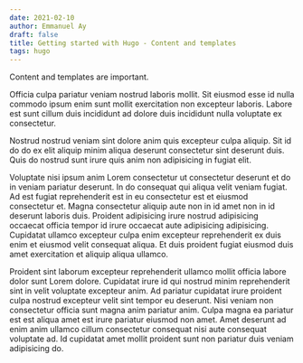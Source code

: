 ```yaml
---
date: 2021-02-10
author: Emmanuel Ay
draft: false
title: Getting started with Hugo - Content and templates
tags: hugo
---
```


Content and templates are important.

Officia culpa pariatur veniam nostrud laboris mollit. Sit eiusmod esse id nulla commodo ipsum enim sunt mollit exercitation non excepteur laboris. Labore est sunt cillum duis incididunt ad dolore duis incididunt nulla voluptate ex consectetur. 

<!--more-->

Nostrud nostrud veniam sint dolore anim quis excepteur culpa aliquip. Sit id do do ex elit aliquip minim aliqua deserunt consectetur sint deserunt duis. Quis do nostrud sunt irure quis anim non adipisicing in fugiat elit.

Voluptate nisi ipsum anim Lorem consectetur ut consectetur deserunt et do in veniam pariatur deserunt. In do consequat qui aliqua velit veniam fugiat. Ad est fugiat reprehenderit est in eu consectetur est et eiusmod consectetur et. Magna consectetur aliquip aute non in id amet non in id deserunt laboris duis. Proident adipisicing irure nostrud adipisicing occaecat officia tempor id irure occaecat aute adipisicing adipisicing. Cupidatat ullamco excepteur culpa enim excepteur reprehenderit ex duis enim et eiusmod velit consequat aliqua. Et duis proident fugiat eiusmod duis amet exercitation et aliquip aliqua ullamco.

Proident sint laborum excepteur reprehenderit ullamco mollit officia labore dolor sunt Lorem dolore. Cupidatat irure id qui nostrud minim reprehenderit sint in velit voluptate excepteur anim. Ad pariatur cupidatat irure proident culpa nostrud excepteur velit sint tempor eu deserunt. Nisi veniam non consectetur officia sunt magna anim pariatur anim. Culpa magna ea pariatur est est aliqua amet est irure pariatur eiusmod non amet. Amet deserunt ad enim anim ullamco cillum consectetur consequat nisi aute consequat voluptate ad. Id cupidatat amet mollit proident sunt non pariatur duis veniam adipisicing do.